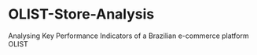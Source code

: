# OLIST-Store-Analysis
Analysing Key Performance Indicators of a Brazilian e-commerce platform OLIST
